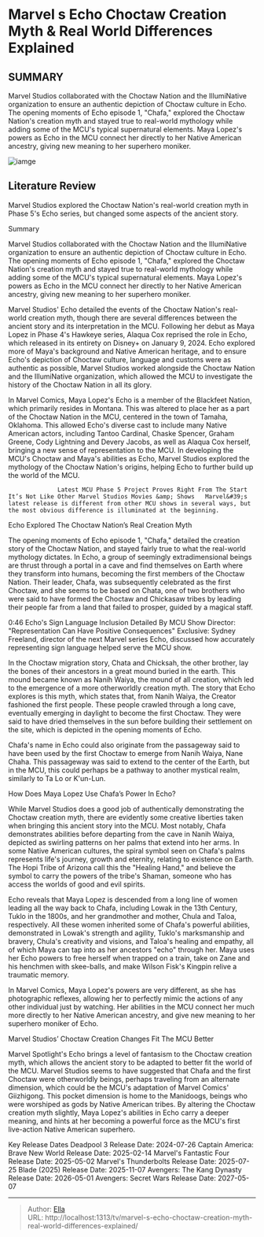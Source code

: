 # Marvel s Echo Choctaw Creation Myth &amp; Real World Differences Explained


## SUMMARY 



  Marvel Studios collaborated with the Choctaw Nation and the IllumiNative organization to ensure an authentic depiction of Choctaw culture in Echo.   The opening moments of Echo episode 1, &#34;Chafa,&#34; explored the Choctaw Nation&#39;s creation myth and stayed true to real-world mythology while adding some of the MCU&#39;s typical supernatural elements.   Maya Lopez&#39;s powers as Echo in the MCU connect her directly to her Native American ancestry, giving new meaning to her superhero moniker.  

![iamge](https://static1.srcdn.com/wordpress/wp-content/uploads/2024/01/marvel-s-echo-choktaw-origin-story.jpg)

## Literature Review
Marvel Studios explored the Choctaw Nation&#39;s real-world creation myth in Phase 5&#39;s Echo series, but changed some aspects of the ancient story.





Summary

  Marvel Studios collaborated with the Choctaw Nation and the IllumiNative organization to ensure an authentic depiction of Choctaw culture in Echo.   The opening moments of Echo episode 1, &#34;Chafa,&#34; explored the Choctaw Nation&#39;s creation myth and stayed true to real-world mythology while adding some of the MCU&#39;s typical supernatural elements.   Maya Lopez&#39;s powers as Echo in the MCU connect her directly to her Native American ancestry, giving new meaning to her superhero moniker.  







Marvel Studios&#39; Echo detailed the events of the Choctaw Nation&#39;s real-world creation myth, though there are several differences between the ancient story and its interpretation in the MCU. Following her debut as Maya Lopez in Phase 4&#39;s Hawkeye series, Alaqua Cox reprised the role in Echo, which released in its entirety on Disney&#43; on January 9, 2024. Echo explored more of Maya&#39;s background and Native American heritage, and to ensure Echo&#39;s depiction of Choctaw culture, language and customs were as authentic as possible, Marvel Studios worked alongside the Choctaw Nation and the IllumiNative organization, which allowed the MCU to investigate the history of the Choctaw Nation in all its glory.

In Marvel Comics, Maya Lopez&#39;s Echo is a member of the Blackfeet Nation, which primarily resides in Montana. This was altered to place her as a part of the Choctaw Nation in the MCU, centered in the town of Tamaha, Oklahoma. This allowed Echo&#39;s diverse cast to include many Native American actors, including Tantoo Cardinal, Chaske Spencer, Graham Greene, Cody Lightning and Devery Jacobs, as well as Alaqua Cox herself, bringing a new sense of representation to the MCU. In developing the MCU&#39;s Choctaw and Maya&#39;s abilities as Echo, Marvel Studios explored the mythology of the Choctaw Nation&#39;s origins, helping Echo to further build up the world of the MCU.




                  Latest MCU Phase 5 Project Proves Right From The Start It’s Not Like Other Marvel Studios Movies &amp; Shows   Marvel&#39;s latest release is different from other MCU shows in several ways, but the most obvious difference is illuminated at the beginning.    


 Echo Explored The Choctaw Nation’s Real Creation Myth 
         

The opening moments of Echo episode 1, &#34;Chafa,&#34; detailed the creation story of the Choctaw Nation, and stayed fairly true to what the real-world mythology dictates. In Echo, a group of seemingly extradimensional beings are thrust through a portal in a cave and find themselves on Earth where they transform into humans, becoming the first members of the Choctaw Nation. Their leader, Chafa, was subsequently celebrated as the first Choctaw, and she seems to be based on Chata, one of two brothers who were said to have formed the Choctaw and Chickasaw tribes by leading their people far from a land that failed to prosper, guided by a magical staff.




  0:46                       Echo&#39;s Sign Language Inclusion Detailed By MCU Show Director: &#34;Representation Can Have Positive Consequences&#34;   Exclusive: Sydney Freeland, director of the next Marvel series Echo, discussed how accurately representing sign language helped serve the MCU show.    

In the Choctaw migration story, Chata and Chicksah, the other brother, lay the bones of their ancestors in a great mound buried in the earth. This mound became known as Nanih Waiya, the mound of all creation, which led to the emergence of a more otherworldly creation myth. The story that Echo explores is this myth, which states that, from Nanih Waiya, the Creator fashioned the first people. These people crawled through a long cave, eventually emerging in daylight to become the first Choctaw. They were said to have dried themselves in the sun before building their settlement on the site, which is depicted in the opening moments of Echo.



Chafa&#39;s name in Echo could also originate from the passageway said to have been used by the first Choctaw to emerge from Nanih Waiya, Nane Chaha. This passageway was said to extend to the center of the Earth, but in the MCU, this could perhaps be a pathway to another mystical realm, similarly to Ta Lo or K&#39;un-Lun.









 How Does Maya Lopez Use Chafa’s Power In Echo? 
          

While Marvel Studios does a good job of authentically demonstrating the Choctaw creation myth, there are evidently some creative liberties taken when bringing this ancient story into the MCU. Most notably, Chafa demonstrates abilities before departing from the cave in Nanih Waiya, depicted as swirling patterns on her palms that extend into her arms. In some Native American cultures, the spiral symbol seen on Chafa&#39;s palms represents life&#39;s journey, growth and eternity, relating to existence on Earth. The Hopi Tribe of Arizona call this the &#34;Healing Hand,&#34; and believe the symbol to carry the powers of the tribe&#39;s Shaman, someone who has access the worlds of good and evil spirits.

Echo reveals that Maya Lopez is descended from a long line of women leading all the way back to Chafa, including Lowak in the 13th Century, Tuklo in the 1800s, and her grandmother and mother, Chula and Taloa, respectively. All these women inherited some of Chafa&#39;s powerful abilities, demonstrated in Lowak&#39;s strength and agility, Tuklo&#39;s marksmanship and bravery, Chula&#39;s creativity and visions, and Taloa&#39;s healing and empathy, all of which Maya can tap into as her ancestors &#34;echo&#34; through her. Maya uses her Echo powers to free herself when trapped on a train, take on Zane and his henchmen with skee-balls, and make Wilson Fisk&#39;s Kingpin relive a traumatic memory.






In Marvel Comics, Maya Lopez&#39;s powers are very different, as she has photographic reflexes, allowing her to perfectly mimic the actions of any other individual just by watching. Her abilities in the MCU connect her much more directly to her Native American ancestry, and give new meaning to her superhero moniker of Echo.






 Marvel Studios’ Choctaw Creation Changes Fit The MCU Better 
          

Marvel Spotlight&#39;s Echo brings a level of fantasism to the Choctaw creation myth, which allows the ancient story to be adapted to better fit the world of the MCU. Marvel Studios seems to have suggested that Chafa and the first Choctaw were otherworldly beings, perhaps traveling from an alternate dimension, which could be the MCU&#39;s adaptation of Marvel Comics&#39; Giizhigong. This pocket dimension is home to the Manidoogs, beings who were worshiped as gods by Native American tribes. By altering the Choctaw creation myth slightly, Maya Lopez&#39;s abilities in Echo carry a deeper meaning, and hints at her becoming a powerful force as the MCU&#39;s first live-action Native American superhero.




  Key Release Dates              Deadpool 3 Release Date: 2024-07-26                    Captain America: Brave New World Release Date: 2025-02-14                   Marvel&#39;s Fantastic Four Release Date: 2025-05-02                   Marvel&#39;s Thunderbolts Release Date: 2025-07-25                   Blade (2025) Release Date: 2025-11-07                   Avengers: The Kang Dynasty  Release Date: 2026-05-01                    Avengers: Secret Wars Release Date: 2027-05-07      

---

> Author: [Ella](https://instagram.hk.cn/)  
> URL: http://localhost:1313/tv/marvel-s-echo-choctaw-creation-myth-real-world-differences-explained/  

